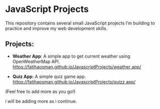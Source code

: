 # JavaScript Projects

This repository contains several small JavaScript projects I’m building to practice and improve my web development skills.

## Projects:

- **Weather App**: A simple app to get current weather using OpenWeatherMap API.  
  [https://fatihaosman.github.io/JavascriptProjects/weather app/](https://fatihaosman.github.io/JavascriptProjects/weather%20app/)

- **Quiz App**: A simple quiz game app.  
  [https://fatihaosman.github.io/JavascriptProjects/quizz app/](https://fatihaosman.github.io/JavascriptProjects/weather%20app/)

(Feel free to add more as you go!)



i will be adding more as i continue.
